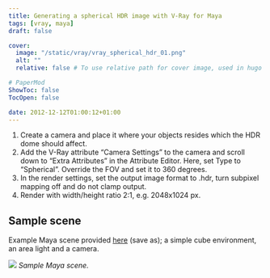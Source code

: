 ```yaml
---
title: Generating a spherical HDR image with V-Ray for Maya
tags: [vray, maya]
draft: false

cover:
  image: "/static/vray/vray_spherical_hdr_01.png"
  alt: ""
  relative: false # To use relative path for cover image, used in hugo Page-bundles

# PaperMod
ShowToc: false
TocOpen: false

date: 2012-12-12T01:00:12+01:00
---
```


1. Create a camera and place it where your objects resides which the HDR dome should affect.
2. Add the V-Ray attribute “Camera Settings” to the camera and scroll down to “Extra Attributes” in the Attribute Editor. Here, set Type to “Spherical”. Override the FOV and set it to 360 degrees.
3. In the render settings, set the output image format to .hdr, turn subpixel mapping off and do not clamp output.
4. Render with width/height ratio 2:1, e.g. 2048x1024 px.

## Sample scene

Example Maya scene provided [here](fredrikaverpil.github.io/obsidian/static/vray/spherical_hdr_gen_maya.ma) (save as); a simple cube environment, an area light and a camera.

![](fredrikaverpil.github.io/obsidian/static/vray/vray_spherical_hdr_02.png)
*Sample Maya scene.*

